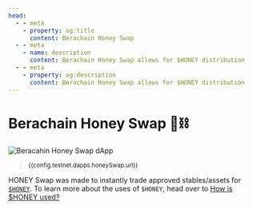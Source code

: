 ```yaml
---
head:
  - - meta
    - property: og:title
      content: Berachain Honey Swap
  - - meta
    - name: description
      content: Berachain Honey Swap allows for $HONEY distribution
  - - meta
    - property: og:description
      content: Berachain Honey Swap allows for $HONEY distribution
---
```


<script setup>
  import config from '@berachain/config/constants.json';
</script>

# Berachain Honey Swap 🐻⛓️

<a :href="config.testnet.dapps.honeySwap.url">

![Beracahin Honey Swap dApp](/assets/honey_swap.png)

</a>

> <small><a :href="config.testnet.dapps.honeySwap.url">{{config.testnet.dapps.honeySwap.url}}</a></small>

HONEY Swap was made to instantly trade approved stables/assets for [`$HONEY`](/learn/pol/tokens/honey). To learn more about the uses of `$HONEY`, head over to [How is $HONEY used?](/learn/pol/tokens/honey#how-is-honey-used)
